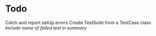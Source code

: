 # Todo
<!-- *Invoke test method* -->
<!-- *Invoke setUp first* -->
<!-- *Invoke tearDown afterward* -->
<!-- *Invoke tearDown even if the test method fails* -->
<!-- *Run multiple tests* -->
<!-- *Report collected results* -->
<!-- *Log string in WasRun* -->
<!-- *Report failed tests* -->
Catch and report setUp errors
Create TestSuite from a TestCase class
*Include name of failed test in summary*
